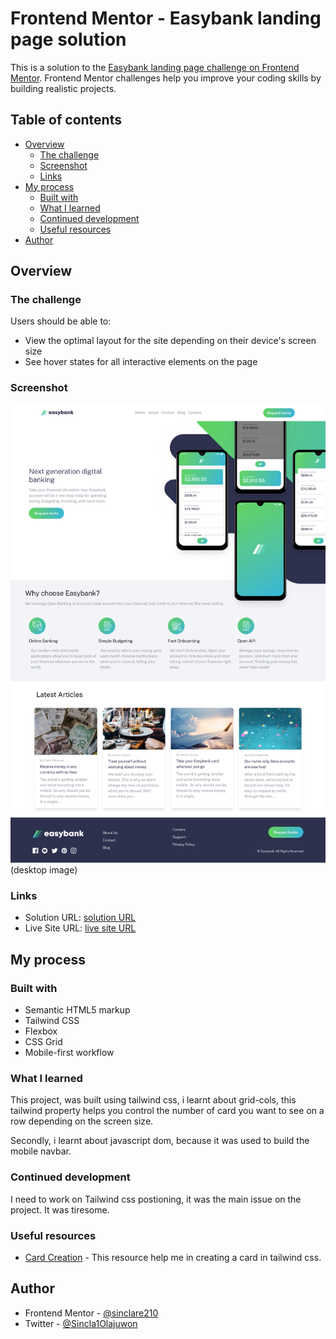 # Frontend Mentor - Easybank landing page solution

This is a solution to the [Easybank landing page challenge on Frontend Mentor](https://www.frontendmentor.io/challenges/easybank-landing-page-WaUhkoDN). Frontend Mentor challenges help you improve your coding skills by building realistic projects. 

## Table of contents

- [Overview](#overview)
  - [The challenge](#the-challenge)
  - [Screenshot](#screenshot)
  - [Links](#links)
- [My process](#my-process)
  - [Built with](#built-with)
  - [What I learned](#what-i-learned)
  - [Continued development](#continued-development)
  - [Useful resources](#useful-resources)
- [Author](#author)




## Overview

### The challenge

Users should be able to:

- View the optimal layout for the site depending on their device's screen size
- See hover states for all interactive elements on the page

### Screenshot

![](./screencapture-easybank-project-xl2c-vercel-app-2024-08-21-19_22_00.png)(desktop image)




### Links

- Solution URL: [solution URL](https://github.com/sinclare210/easybank_project)
- Live Site URL: [live site URL](https://easybank-project-xl2c.vercel.app/)

## My process

### Built with

- Semantic HTML5 markup
- Tailwind CSS
- Flexbox
- CSS Grid
- Mobile-first workflow



### What I learned

This project, was built using tailwind css, i learnt about grid-cols, this tailwind property helps you control the number of card you want to see on a row depending on the screen size.

Secondly, i learnt about javascript dom, because it was used to build the mobile navbar.


### Continued development

I need to work on Tailwind css postioning, it was the main issue on the project. It was tiresome.



### Useful resources

- [Card Creation](https://v1.tailwindcss.com/components/cards) - This resource help me in creating a card in tailwind css.


## Author

- Frontend Mentor - [@sinclare210](https://www.frontendmentor.io/profile/sinclare210)
- Twitter - [@Sincla1Olajuwon](https://x.com/Sincla1Olajuwon?t=9Rl_pnqS5YlDRBy-PVlhWQ&s=09)



